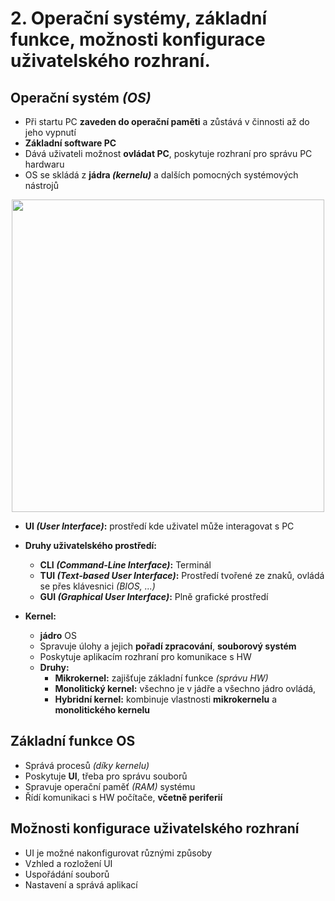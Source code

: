 # 2. Operační systémy, základní funkce, možnosti konfigurace uživatelského rozhraní.
## Operační systém _(OS)_
- Při startu PC **zaveden do operační paměti** a zůstává v činnosti až do jeho vypnutí
- **Základní software PC**
- Dává uživateli možnost **ovládat PC**, poskytuje rozhraní pro správu PC hardwaru
- OS se skládá z **jádra _(kernelu)_** a dalších pomocných systémových nástrojů

<p align="center"> 
  <img src="https://miro.medium.com/v2/resize:fit:576/1*qP4o1MC023dp1r_n5PRhVw.png" width="500" height="auto"/>
</p>  

- **UI _(User Interface)_:** prostředí kde uživatel může interagovat s PC
- **Druhy uživatelského prostředí:**
  - **CLI _(Command-Line Interface)_:** Terminál
  - **TUI _(Text-based User Interface)_:** Prostředí tvořené ze znaků, ovládá se přes klávesnici _(BIOS, ...)_
  - **GUI _(Graphical User Interface)_:** Plně grafické prostředí

- **Kernel:**
  - **jádro** OS
  - Spravuje úlohy a jejich **pořadí zpracování**, **souborový systém**
  - Poskytuje aplikacím rozhraní pro komunikace s HW
  - **Druhy:**
    - **Mikrokernel:** zajišťuje základní funkce _(správu HW)_
    - **Monolitický kernel:** všechno je v jádře a všechno jádro ovládá,
    - **Hybridní kernel:** kombinuje vlastnosti **mikrokernelu** a **monolitického kernelu**
## Základní funkce OS
- Správá procesů _(díky kernelu)_
- Poskytuje **UI**, třeba pro správu souborů
- Spravuje operační paměť _(RAM)_ systému
- Řídí komunikaci s HW počítače, **včetně periferií**

## Možnosti konfigurace uživatelského rozhraní
- UI je možné nakonfigurovat různými způsoby
- Vzhled a rozložení UI
- Uspořádání souborů
- Nastavení a správá aplikací

